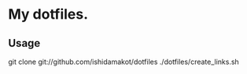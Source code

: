 My dotfiles.
========

Usage
--------

  git clone git://github.com/ishidamakot/dotfiles
  ./dotfiles/create_links.sh
